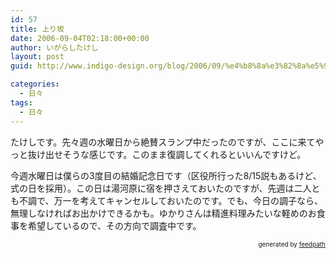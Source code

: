 ```yaml
---
id: 57
title: 上り坂
date: 2006-09-04T02:18:00+00:00
author: いがらしたけし
layout: post
guid: http://www.indigo-design.org/blog/2006/09/%e4%b8%8a%e3%82%8a%e5%9d%82/

categories:
  - 日々
tags:
  - 日々
---
```

たけしです。先々週の水曜日から絶賛スランプ中だったのですが、ここに来てやっと抜け出せそうな感じです。このまま復調してくれるといいんですけど。

今週水曜日は僕らの3度目の結婚記念日です（区役所行った8/15説もあるけど、式の日を採用）。この日は湯河原に宿を押さえておいたのですが、先週は二人とも不調で、万一を考えてキャンセルしておいたのです。でも、今日の調子なら、無理しなければお出かけできるかも。ゆかりさんは精進料理みたいな軽めのお食事を希望しているので、その方向で調査中です。

<div style="text-align: right;font-size: 10px">
  &nbsp;&nbsp;<span>generated by <a href="http://feedpath.jp">feedpath</a></span>
</div>
